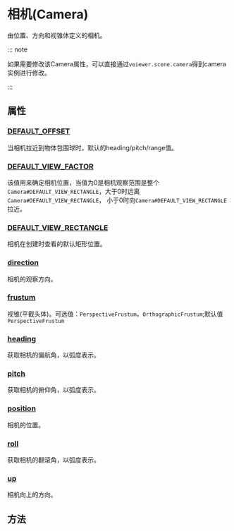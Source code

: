 # 相机(Camera)

由位置、方向和视锥体定义的相机。

::: note

如果需要修改该Camera属性，可以直接通过`veiewer.scene.camera`得到camera实例进行修改。

:::

## 属性

### [DEFAULT_OFFSET]()

当相机拉近到物体包围球时，默认的heading/pitch/range值。

### [DEFAULT_VIEW_FACTOR]()

该值用来确定相机位置，当值为0是相机观察范围是整个`Camera#DEFAULT_VIEW_RECTANGLE`，大于0时远离`Camera#DEFAULT_VIEW_RECTANGLE`， 小于0时向`Camera#DEFAULT_VIEW_RECTANGLE`拉近。

### [DEFAULT_VIEW_RECTANGLE]()

相机在创建时查看的默认矩形位置。

### [direction ]()

相机的观察方向。

### [frustum ]()

视锥(平截头体)。可选值：`PerspectiveFrustum`，`OrthographicFrustum`;默认值`PerspectiveFrustum`

### [heading]()

获取相机的偏航角，以弧度表示。

### [pitch]()

获取相机的俯仰角，以弧度表示。

### [position]()

相机的位置。

### [roll]()

获取相机的翻滚角，以弧度表示。

### [up ]()

相机向上的方向。

## 方法

